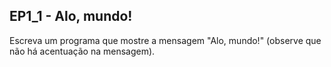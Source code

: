 ## EP1_1 - Alo, mundo!

Escreva um programa que mostre a mensagem "Alo, mundo!" (observe que não há acentuação na mensagem).
